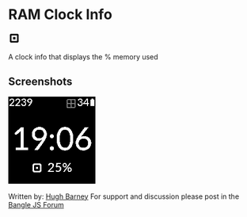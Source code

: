 # RAM Clock Info

![](app.png)

A clock info that displays the % memory used

## Screenshots

![](screenshot.png)

Written by: [Hugh Barney](https://github.com/hughbarney)  For support and discussion please post in the [Bangle JS Forum](http://forum.espruino.com/microcosms/1424/)
